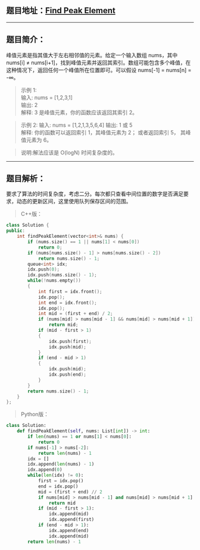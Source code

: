 ## 题目地址：[Find Peak Element](https://leetcode.com/problems/find-peak-element/)
---
## 题目简介：

峰值元素是指其值大于左右相邻值的元素。给定一个输入数组 nums，其中 nums[i] ≠ nums[i+1]，找到峰值元素并返回其索引。数组可能包含多个峰值，在这种情况下，返回任何一个峰值所在位置即可。可以假设 nums[-1] = nums[n] = -∞。

> 示例 1:   
> 输入: nums = [1,2,3,1]   
> 输出: 2   
> 解释: 3 是峰值元素，你的函数应该返回其索引 2。  
 
> 示例 2: 
> 输入: nums = [1,2,1,3,5,6,4] 
> 输出: 1 或 5  
> 解释: 你的函数可以返回索引 1，其峰值元素为 2；    或者返回索引 5， 其峰值元素为 6。

> 说明:解法应该是 O(logN) 时间复杂度的。

---
## 题目解析：  

要求了算法的时间复杂度，考虑二分。每次都只查看中间位置的数字是否满足要求，动态的更新区间，这里使用队列保存区间的范围。

>C++版：
```c++
class Solution {
public:
    int findPeakElement(vector<int>& nums) {
        if (nums.size() == 1 || nums[1] < nums[0])
            return 0;
        if (nums[nums.size() - 1] > nums[nums.size() - 2])
            return nums.size() - 1;
        queue<int> idx;
        idx.push(0);
        idx.push(nums.size() - 1);
        while(!nums.empty())
        {
            int first = idx.front();
            idx.pop();
            int end = idx.front();
            idx.pop();
            int mid = (first + end) / 2;
            if (nums[mid] > nums[mid - 1] && nums[mid] > nums[mid + 1])
                return mid;
            if (mid - first > 1)
            {
                idx.push(first);
                idx.push(mid);
            }
            if (end - mid > 1)
            {
                idx.push(mid);
                idx.push(end);
            }
        }
        return nums.size() - 1;            
    }
};
```

>Python版：

```python
class Solution:
    def findPeakElement(self, nums: List[int]) -> int:
        if len(nums) == 1 or nums[1] < nums[0]:
            return 0
        if nums[-1] > nums[-2]:
            return len(nums) - 1
        idx = []
        idx.append(len(nums) - 1)
        idx.append(0)
        while(len(idx) != 0):
            first = idx.pop()
            end = idx.pop()
            mid = (first + end) // 2
            if nums[mid] > nums[mid - 1] and nums[mid] > nums[mid + 1]:
                return mid
            if (mid - first > 1):
                idx.append(mid)
                idx.append(first)
            if (end - mid > 1):
                idx.append(end)
                idx.append(mid)
        return len(nums) - 1
```
